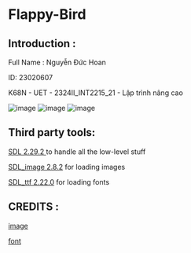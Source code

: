 # Flappy-Bird
## Introduction :

Full Name : Nguyễn Đức Hoan

ID: 23020607

K68N - UET - 2324II_INT2215_21 - Lập trình nâng cao

![image](https://github.com/DucHoan23020607/Flappy-Bird/assets/160832222/0a107fc5-cfbf-4d9c-aa43-252109ef52de)
![image](https://github.com/DucHoan23020607/Flappy-Bird/assets/160832222/3a63119b-16ff-4afd-8a89-7345949f15ef)
![image](https://github.com/DucHoan23020607/Flappy-Bird/assets/160832222/3ec2edc1-e440-410e-960d-9ed5aa8bcd90)

## Third party tools:

[SDL 2.29.2 ](https://github.com/libsdl-org/SDL/releases/tag/prerelease-2.29.2) to handle all the low-level stuff

[SDL_image 2.8.2](https://github.com/libsdl-org/SDL_image/releases/tag/release-2.8.2) for loading images

[SDL_ttf 2.22.0](https://github.com/libsdl-org/SDL_ttf/releases/tag/release-2.22.0) for loading fonts

## CREDITS :

[image](https://wallpapers.com/flappy-bird-background)

[font](https://www.fontchu.com/games.htm)
